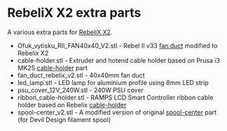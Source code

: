 # RebeliX X2 extra parts
A various extra parts for [RebeliX X2](https://github.com/RepRap4U/RebeliX).

- Ofuk_vytisku_RII_FAN40x40_V2.stl - Rebel II v33 [fan duct](https://drive.google.com/open?id=0B1cKY-2DvcxXV1FIVmkzLVVlWGc) modified to Rebelix X2
- cable-holder.stl - Extruder and hotend cable holder based on Prusa i3 MK2S [cable-holder](https://github.com/prusa3d/Original-Prusa-i3/blob/MK2S/Printed-Parts/stl/cable-holder.stl) part
- fan_duct_rebelix_v2.stl - 40x40mm fan duct
- led_lamp.stl - LED lamp for aluminium profile using 8mm LED strip
- psu_cover_12V_240W.stl - 240W PSU cover
- ribbon_cable-holder.stl - RAMPS LCD Smart Controller ribbon cable holder based on Rebelix [cable-holder](https://github.com/RepRap4U/RebeliX/blob/master/STL%20soubory/cable-holder.stl)
- spool-center_v2.stl - A modified version of original [spool-center](https://github.com/RepRap4U/RebeliX/blob/master/STL%20soubory/spool-center.stl) part (for Devil Design filament spool)

